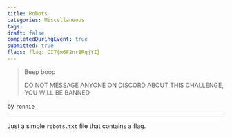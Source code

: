 ```yaml
---
title: Robots
categories: Miscellaneous
tags: 
draft: false
completedDuringEvent: true
submitted: true
flags: flag: CIT{m6F2nr8RgjYI}
---
```

> Beep boop
>
> DO NOT MESSAGE ANYONE ON DISCORD ABOUT THIS CHALLENGE, YOU WILL BE BANNED

by `ronnie`

---

Just a simple `robots.txt` file that contains a flag.
